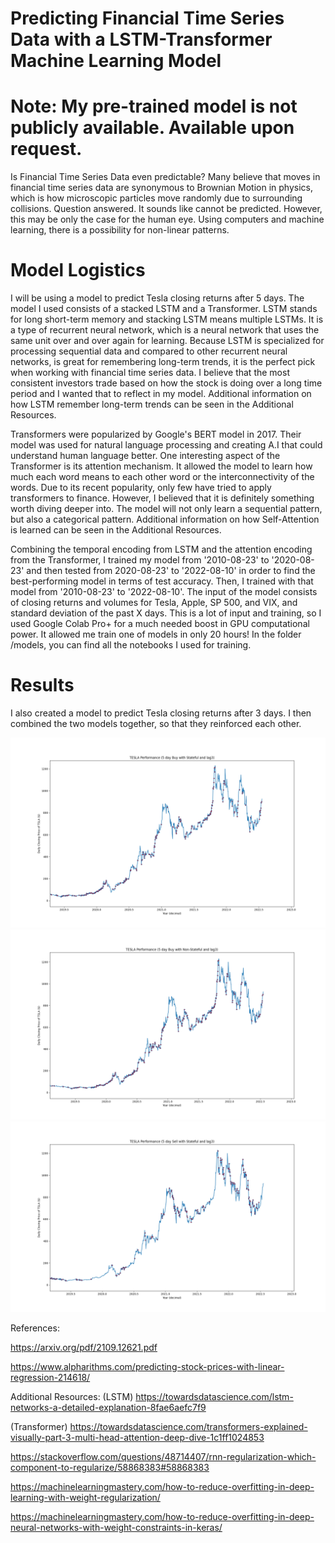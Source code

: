# Predicting Financial Time Series Data with a LSTM-Transformer Machine Learning Model
# Note: My pre-trained model is not publicly available. Available upon request.

Is Financial Time Series Data even predictable? Many believe that moves in financial time series data are synonymous to Brownian Motion in physics, which is how microscopic particles move randomly due to surrounding collisions. Question answered. It sounds like cannot be predicted. However, this may be only the case for the human eye. Using computers and machine learning, there is a possibility for non-linear patterns.

# Model Logistics

I will be using a model to predict Tesla closing returns after 5 days. The model I used consists of a stacked LSTM and a Transformer. LSTM stands for long short-term memory and stacking LSTM means multiple LSTMs. It is a type of recurrent neural network, which is a neural network that uses the same unit over and over again for learning. Because LSTM is specialized for processing sequential data and compared to other recurrent neural networks, is great for remembering long-term trends, it is the perfect pick when working with financial time series data. I believe that the most consistent investors trade based on how the stock is doing over a long time period and I wanted that to reflect in my model. Additional information on how LSTM remember long-term trends can be seen in the Additional Resources.

Transformers were popularized by Google's BERT model in 2017. Their model was used for natural language processing and creating A.I that could understand human language better. One interesting aspect of the Transformer is its attention mechanism. It allowed the model to learn how much each word means to each other word or the interconnectivity of the words. Due to its recent popularity, only few have tried to apply transformers to finance. However, I believed that it is definitely something worth diving deeper into. The model will not only learn a sequential pattern, but also a categorical pattern. Additional information on how Self-Attention is learned can be seen in the Additional Resources.

Combining the temporal encoding from LSTM and the attention encoding from the Transformer, I trained my model from '2010-08-23' to '2020-08-23' and then tested from 2020-08-23' to '2022-08-10' in order to find the best-performing model in terms of test accuracy. Then, I trained with that model from '2010-08-23' to '2022-08-10'. The input of the model consists of closing returns and volumes for Tesla, Apple, SP 500, and VIX, and standard deviation of the past X days. This is a lot of input and training, so I used Google Colab Pro+ for a much needed boost in GPU computational power. It allowed me train one of models in only 20 hours! In the folder /models, you can find all the notebooks I used for training.

# Results

I also created a model to predict Tesla closing returns after 3 days. I then combined the two models together, so that they reinforced each other. 

![Stateful Graph](/graphs/5_day_buy_Stateful_lag3.png)
![Non-Stateful Graph](/graphs/Buy_Non_stateful_lag3.png)
![Stateful Sell Graph](/graphs/5day_sell_stateful_lag3.png)

References:

https://arxiv.org/pdf/2109.12621.pdf

https://www.alpharithms.com/predicting-stock-prices-with-linear-regression-214618/

Additional Resources:
(LSTM) https://towardsdatascience.com/lstm-networks-a-detailed-explanation-8fae6aefc7f9

(Transformer) https://towardsdatascience.com/transformers-explained-visually-part-3-multi-head-attention-deep-dive-1c1ff1024853

https://stackoverflow.com/questions/48714407/rnn-regularization-which-component-to-regularize/58868383#58868383

https://machinelearningmastery.com/how-to-reduce-overfitting-in-deep-learning-with-weight-regularization/

https://machinelearningmastery.com/how-to-reduce-overfitting-in-deep-neural-networks-with-weight-constraints-in-keras/
